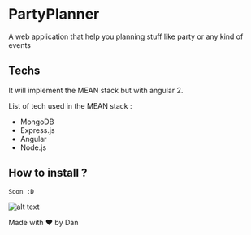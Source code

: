 # PartyPlanner
A web application that help you planning stuff like party or any kind of events


## Techs
It will implement the MEAN stack but with angular 2.  

List of tech used in the MEAN stack :  

- MongoDB
- Express.js
- Angular
- Node.js

## How to install ?
```
Soon :D
```
![alt text](https://media.giphy.com/media/hsBZfDG7wiWHu/giphy.gif)  

Made with :heart: by Dan
